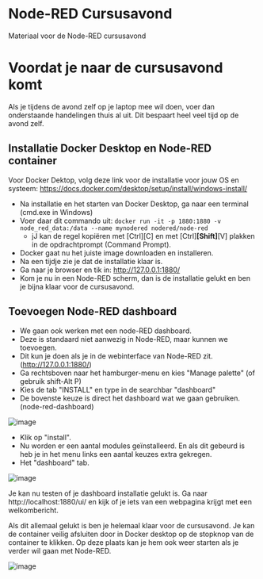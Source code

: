 # Node-RED Cursusavond
Materiaal voor de Node-RED cursusavond

# Voordat je naar de cursusavond komt
Als je tijdens de avond zelf op je laptop mee wil doen, voer dan onderstaande handelingen thuis al uit.
Dit bespaart heel veel tijd op de avond zelf.

## Installatie Docker Desktop en Node-RED container
Voor Docker Dektop, volg deze link voor de installatie voor jouw OS en systeem:
https://docs.docker.com/desktop/setup/install/windows-install/ 

* Na installatie en het starten van Docker Desktop, ga naar een terminal (cmd.exe in Windows)
* Voer daar dit commando uit: `docker run -it -p 1880:1880 -v node_red_data:/data --name mynodered nodered/node-red`
  * jJ kan de regel kopiëren met [Ctrl][C] en met [Ctrl]**[Shift]**[V] plakken in de opdrachtprompt (Command Prompt).
* Docker gaat nu het juiste image downloaden en installeren.
* Na een tijdje zie je dat de installatie klaar is.
* Ga naar je browser en tik in: http://127.0.0.1:1880/
* Kom je nu in een Node-RED scherm, dan is de installatie gelukt en ben je bijna klaar voor de cursusavond.

## Toevoegen Node-RED dashboard
* We gaan ook werken met een node-RED dashboard.
* Deze is standaard niet aanwezig in Node-RED, maar kunnen we toevoegen.
* Dit kun je doen als je in de webinterface van Node-RED zit. (http://127.0.0.1:1880/)
* Ga rechtsboven naar het hamburger-menu en kies "Manage palette" (of gebruik shift-Alt P)
* Kies de tab "INSTALL" en type in de searchbar "dashboard"
* De bovenste keuze is direct het dashboard wat we gaan gebruiken. (node-red-dashboard)

![image](https://github.com/user-attachments/assets/eb9e4006-661f-47ce-b992-db8ed9cc0134)

* Klik op "install".
* Nu worden er een aantal modules geïnstalleerd. En als dit gebeurd is heb je in het menu links een aantal keuzes extra gekregen.
* Het "dashboard" tab.

![image](https://github.com/user-attachments/assets/05523825-3bb4-4d10-890d-1d372cd76bc6)

Je kan nu testen of je dashboard installatie gelukt is. Ga naar http://localhost:1880/ui/ en kijk of je iets van een webpagina krijgt met een welkombericht.

Als dit allemaal gelukt is ben je helemaal klaar voor de cursusavond. Je kan de container veilig afsluiten door in Docker desktop op de stopknop van de container te klikken. Op deze plaats kan je hem ook weer starten als je verder wil gaan met Node-RED.

![image](https://github.com/user-attachments/assets/8a0d78e8-708e-41cb-a3ef-72fb021de4e0)




